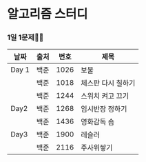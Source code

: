 # 알고리즘 스터디

### 1일 1문제💪🧠

| 날짜  | 출처 | 번호 | 제목               |
| ----- | ---- | ---- | ------------------ |
| Day 1 | 백준 | 1026 | 보물               |
|       | 백준 | 1018 | 체스판 다시 칠하기 |
|       | 백준 | 1244 | 스위치 켜고 끄기   |
| Day2  | 백준 | 1268 | 임시반장 정하기    |
|       | 백준 | 1436 | 영화감독 숌        |
| Day3  | 백준 | 1900 | 레슬러             |
|       | 백준 | 2116 | 주사위쌓기         |


